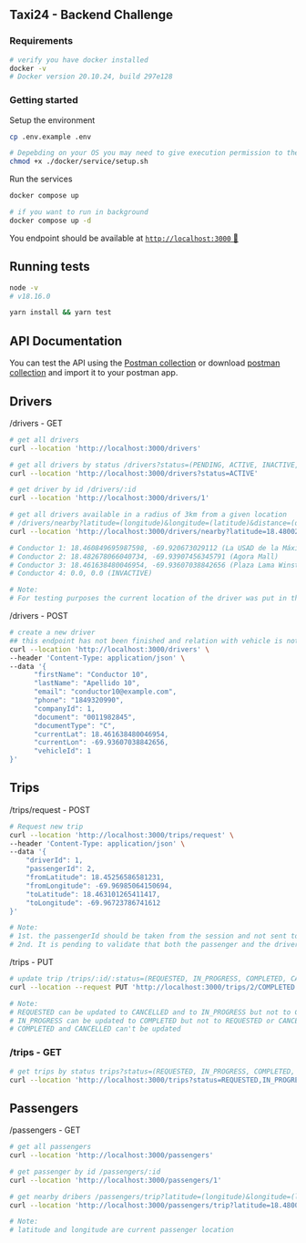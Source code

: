 ## Taxi24 - Backend Challenge

### Requirements
```sh
# verify you have docker installed
docker -v
# Docker version 20.10.24, build 297e128
```

### Getting started
Setup the environment
```sh
cp .env.example .env

# Depebding on your OS you may need to give execution permission to the setup script
chmod +x ./docker/service/setup.sh
```

Run the services
```sh
docker compose up

# if you want to run in background
docker compose up -d
```
You endpoint should be available at [`http://localhost:3000` 🚀](http://localhost:3000)

## Running tests
```sh
node -v
# v18.16.0

yarn install && yarn test
```

## API Documentation
You can test the API using the [Postman collection](https://www.postman.com/qrioso/workspace/taxi24-qik-challenge/collection/1157554-86c84e4a-b64e-4fbc-b218-cd2e2ebd88bf) or download [postman collection](docs/taxi24_postman_collection.json) and import it to your postman app.


## Drivers
/drivers - GET
```sh
# get all drivers 
curl --location 'http://localhost:3000/drivers'

# get all drivers by status /drivers?status=(PENDING, ACTIVE, INACTIVE, ONLINE, BUSY)
curl --location 'http://localhost:3000/drivers?status=ACTIVE'

# get driver by id /drivers/:id
curl --location 'http://localhost:3000/drivers/1'

# get all drivers available in a radius of 3km from a given location
# /drivers/nearby?latitude=(longitude)&longitude=(latitude)&distance=(distance in km)
curl --location 'http://localhost:3000/drivers/nearby?latitude=18.480023716974017&longitude=-69.89138258140852&distance=3'

# Conductor 1: 18.460849695987598, -69.920673029112 (La USAD de la Máximo Gómez)
# Conductor 2: 18.482678066040734, -69.93907456345791 (Agora Mall)
# Conductor 3: 18.461638480046954, -69.93607038842656 (Plaza Lama Winston Churchill)
# Conductor 4: 0.0, 0.0 (INVACTIVE)

# Note: 
# For testing purposes the current location of the driver was put in the DB, this should be a service socket where all drivers are broadcast with the current location, status and other relevant information
```

/drivers - POST
```sh
# create a new driver 
## this endpoint has not been finished and relation with vehicle is not being created yet - WIP
curl --location 'http://localhost:3000/drivers' \
--header 'Content-Type: application/json' \
--data '{
      "firstName": "Conductor 10",
      "lastName": "Apellido 10",
      "email": "conductor10@example.com",
      "phone": "1849320990",
      "companyId": 1,
      "document": "0011982845",
      "documentType": "C",
      "currentLat": 18.461638480046954, 
      "currentLon": -69.93607038842656,
      "vehicleId": 1
}'
```

## Trips

/trips/request - POST
```sh
# Request new trip
curl --location 'http://localhost:3000/trips/request' \
--header 'Content-Type: application/json' \
--data '{
    "driverId": 1,
    "passengerId": 2,
    "fromLatitude": 18.45256586581231,
    "fromLongitude": -69.96985064150694,
    "toLatitude": 18.463101265411417,
    "toLongitude": -69.96723786741612
}'

# Note:
# 1st. the passengerId should be taken from the session and not sent to anyone other than an administrator creating the travel request
# 2nd. It is pending to validate that both the passenger and the driver do not have an active trip (in the case of the driver it should allow it as long as it is in range and the trip is ending)
```

/trips - PUT
```sh 
# update trip /trips/:id/:status=(REQUESTED, IN_PROGRESS, COMPLETED, CANCELLED)
curl --location --request PUT 'http://localhost:3000/trips/2/COMPLETED'

# Note: 
# REQUESTED can be updated to CANCELLED and to IN_PROGRESS but not to COMPLETED
# IN_PROGRESS can be updated to COMPLETED but not to REQUESTED or CANCELLED
# COMPLETED and CANCELLED can't be updated
```

### /trips - GET
```sh 
# get trips by status trips?status=(REQUESTED, IN_PROGRESS, COMPLETED, CANCELLED)
curl --location 'http://localhost:3000/trips?status=REQUESTED,IN_PROGRESS'
```

## Passengers

/passengers - GET
```sh
# get all passengers 
curl --location 'http://localhost:3000/passengers'

# get passenger by id /passengers/:id
curl --location 'http://localhost:3000/passengers/1'

# get nearby dribers /passengers/trip?latitude=(longitude)&longitude=(latitude)&distance=(distance in km)
curl --location 'http://localhost:3000/passengers/trip?latitude=18.480023716974017&longitude=-69.89138258140852&distance=3'

# Note:
# latitude and longitude are current passenger location
```
